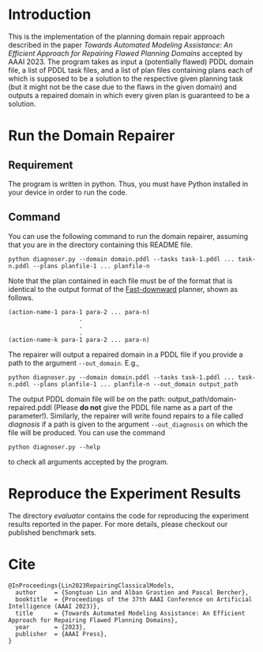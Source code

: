 # Introduction
This is the implementation of the planning domain repair approach described in the paper *Towards Automated Modeling Assistance: An Efficient Approach for Repairing Flawed Planning Domains* accepted by AAAI 2023. The program takes as input a (potentially flawed) PDDL domain file, a list of PDDL task files, and a list of plan files containing plans each of which is supposed to be a solution to the respective given planning task (but it might not be the case due to the flaws in the given domain) and outputs a repaired domain in which every given plan is guaranteed to be a solution.

# Run the Domain Repairer

## Requirement

The program is written in python. Thus, you must have Python installed in your device in order to run the code.

## Command

You can use the following command to run the domain repairer, assuming that you are in the directory containing this README file. 

```
python diagnoser.py --domain domain.pddl --tasks task-1.pddl ... task-n.pddl --plans planfile-1 ... planfile-n
```

Note that the plan contained in each file must be of the format that is identical to the output format of the [Fast-downward](https://github.com/aibasel/downward) planner, shown as follows.

```
(action-name-1 para-1 para-2 ... para-n)
                    .
                    .
                    .
(action-name-k para-1 para-2 ... para-n)
```

The repairer will output a repaired domain in a PDDL file if you provide a path to the argument `--out_domain`. E.g.,
```
python diagnoser.py --domain domain.pddl --tasks task-1.pddl ... task-n.pddl --plans planfile-1 ... planfile-n --out_domain output_path
```
The output PDDL domain file will be on the path: output_path/domain-repaired.pddl (Please **do not** give the PDDL file name as a part of the parameter!). Similarly, the repairer will write found repairs to a file called *diagnosis* if a path is given to the argument `--out_diagnosis` on which the file will be produced. You can use the command
```
python diagnoser.py --help
```
to check all arguments accepted by the program.

# Reproduce the Experiment Results

The directory *evaluator* contains the code for reproducing the experiment results reported in the paper. For more details, please checkout our published benchmark sets.

# Cite
```
@InProceedings{Lin2023RepairingClassicalModels,
  author     = {Songtuan Lin and Alban Grastien and Pascal Bercher},
  booktitle  = {Proceedings of the 37th AAAI Conference on Artificial Intelligence (AAAI 2023)},
  title      = {Towards Automated Modeling Assistance: An Efficient Approach for Repairing Flawed Planning Domains},
  year       = {2023},
  publisher  = {AAAI Press},
}
```

<!-- The directory diagnoser_lifted contains the implementation for lifted domains with *negative* preconditions. Notably, the implementation
relies on the PDDL parser which is initially developed in the [Fast-downward planner](https://github.com/aibasel/downward) and then refined in the project [**LAPKT**](https://github.com/LAPKT-dev/LAPKT-public/). Thus, in order to run the implementation, you shall first copy the parser code from [LAPKT](https://github.com/LAPKT-dev/LAPKT-public/) to the directory diagnoser_lifted, which can be done as follows, assuming that you are in the directory containing this README file.

```
git clone https://github.com/LAPKT-dev/LAPKT-public.git
cp -r LAPKT-public/2.0/external/fd diagnoser_lifted/.
```

The domain repairer can then be run by executing the script diagnoser.py in diagnoser_lifted, which takes three command-line arguments: --domain, --task, and --plan. The argument --domain specifies the path to the pddl domain file, --task specifies the path to the pddl task file, and --plan specifies the path to the file containing the input plan. For instance, the below commands run the repairer, assuming that the files domain.pddl, task.pddl, and sas_plan are in the directory diagnoser_lifted.
```
cd diagnoser_lifted
python diagnoser.py --domain domain.pddl --task task.pddl --plan sas_plan 
```
In particular, the format of the plan written in the file sas_plan should align with the output format of the [Fast Downward](https://www.fast-downward.org/) planner.

# Reproducing the Experiment Results
You can reproduce the experiment results reported in the paper by following the instructions below.

## Unzip the Benchmark Sets
In order to reproduce the experiment results, you shall first unzip the benchmark sets. 
Due to the large size of the benchmark sets, they are zipped separately. You can unzip the benchmark sets via the following commands. Note that the commands only work if you place all zipped benchmark set files in the *parent directory* of the current directory:
```
mkdir benchmarks_G1
mkdir benchmarks_G2
unzip -q ../benchmarks_G1_part1.zip -d benchmarks_G1
unzip -q ../benchmarks_G1_part2.zip -d benchmarks_G1
unzip -q ../benchmarks_G2.zip -d benchmarks_G2
```

## Structure of the Benchmark Sets
There are two benchmark sets, $\mathcal{G}_{1}$ and $\mathcal{G}_{2}$. $\mathcal{G}_{1}$ consists of domain repair problem instances where each flawed domain is associated with *one* planning task, and $\mathcal{G}_{2}$ consists of instances where each flawed domain corresponds to *multiple* planning tasks. After unzipping the benchmark sets by following the previous commands, the structure of these two sets will be as follows:
```bash
|-- benchamrks_G1
|   |-- domain_1
|   |   |-- task_1
|   |   |   |-- err-rate-0.1
|   |   |   |   |-- domain.pddl
|   |   |   |   |-- fuzz_ops.txt
|   |   |   |-- err-rate-0.3
|   |   |   |   |-- domain.pddl
|   |   |   |   |-- fuzz_ops.txt
|   |   |   |-- err-rate-0.5
|   |   |   |   |-- domain.pddl
|   |   |   |   |-- fuzz_ops.txt
|   |   |   |-- task_file.pddl
|   |   |   |-- sas_plan
|   |   |-- task_2
|   |   |   |-- ...
|   |   |   |
|   |   |   |-- ...   
│   |-- domain_2
|   |   |-- ...
|   |   |
|   |   |-- ...
|   |
|   |-- ...
```

```
|-- benchamrks_G2
|   |-- domain_1
|   |   |-- err-rate-0.1
|   |   |   |-- domain.pddl
|   |   |   |-- fuzz_ops.txt
|   |   |-- err-rate-0.3
|   |   |   |-- domain.pddl
|   |   |   |-- fuzz_ops.txt
|   |   |-- err-rate-0.5
|   |   |   |-- domain.pddl
|   |   |   |-- fuzz_ops.txt
│   │   |-- task_1
|   |   |   |-- task_file.pddl
|   |   |   |-- sas_plan
|   |   |-- task_2
|   |   |   |-- task_file.pddl
|   |   |   |-- sas_plan   
│   |-- domain_2
|   |   |-- ...
|   |   |
|   |   |-- ...
|   |-- ...
```
In both benchmark sets, a directory err-rate-X (where X is 0.1, 0.3, or 0.5) contains a domain PDDL file of the respective error rate (see the paper for how errors are introduced to the domain model) together with a fuzz_ops.txt file indicating what errors are introduced. In each task directory (in both benchmark sets), the file sas_plan in each directory is the solution plan to the respective planning task found by invoking the planner Fast-downward.

## Reproducing the Results
The empirical evaluation on the benchmark set $\mathcal{G}_{1}$ can be run by executing the script main.py in the directory diagnoser_lifted. In particular, in order to let the evaluation run successfully, you shall have the package **tqdm** in your Python environment, which can be installed via the following command:
```
pip install tqdm
```
The following commands run the main.py script by specifying 
the path to the benchmark set and the instances to be repaired that are of a certain error rate (0.5 in this example). Notebly, the main.py script also requires that the folder **fd** should be corrected copied from [LAPKT](https://github.com/LAPKT-dev/LAPKT-public/).
```
cd diagnoser_lifted
python main.py --benchamrk_dir ../benchmark_G1 --err_rate 0.5
``` 
This command will produce two files, domain_repaired.pddl and diagnosis.txt, in **each** err-rate-0.5 directory in the benchmark set $\mathcal{G}_{1}$.  domain_repaired.pddl is the PDDL file for the repaired domain, and diagnosis.txt contains the found diagnosis together with the runtime for that.

Similarly, the experiment results on the benchmark set $\mathcal{G}_{2}$ can be reproduced by running the script **main_mult.py** with similar arguments. E.g.,
```
cd diagnoser_lifted
python main_mult.py -benchamrk_dir ../benchmark_G2 --err_rate 0.5
```

Further, you could use the code in the (Jupyter) Notebook in each benchmark directory, **collect_data.ipynb**, to collect and plot the runtime information for the empirical evaluation.

# Generate Your Own Benchmark Set of Flawed Domain
The directory **fuzzer** contains the python scripts for generating flawed domains. The scripts **main.py** and **main_neg_prec.py** generate a benchmark set of flawed domains where each flawed domain is associated with one planning task by randomly introducing errors to correct domains without and with negative preconditions, respectively. Both scripts take three positional command line arguments:

+ benchmark_dir: The directory of the correct domains. In our evaluation, we used the [Fast-downward Problem Suite](https://github.com/aibasel/downward-benchmarks).  
+ output_dir: The directory where the flawed domains are produced.
+ err_rate: The error rate introduced to the correct domains (see our main paper for how an error rate is defined).

The scripts also accept the path to the Fast-downward planner executable as an optional argument. If this argument is provided, the scripts will call Fast-downward to find the respective plans as well.

For instance, if you have the Fast-downward Problem Suite in *this* directory, the following command will produce a benchmark set of flawed domains without negative preconditions in the directory **benchmarks_example** where each flawed domain is associated with one planning task and of error rate 0.5.
```
python main.py downward_problem_suite benchmarks_example 0.5
```  

Similarly, the scripts **main_mult.py** and **main_mult_neg_prec.py** will produce a benchmark set where each flawed domain is associated with *multiple* planning tasks and accept the same command line arguments as the previous two.  -->